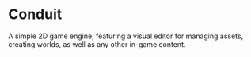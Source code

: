 # Conduit

A simple 2D game engine, featuring a visual editor for managing assets, creating worlds, as well as any other in-game content.